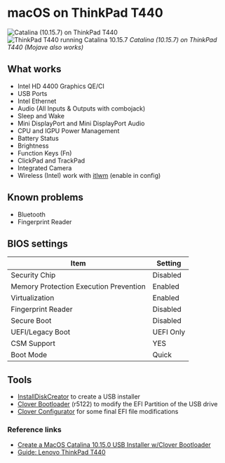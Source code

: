 # macOS on ThinkPad T440

![Catalina (10.15.7) on ThinkPad T440](!screenshot-1.png)
![ThinkPad T440 running Catalina 10.15.7](!screenshot-2.jpg)
_Catalina (10.15.7) on ThinkPad T440 (Mojave also works)_

## What works

- Intel HD 4400 Graphics QE/CI
- USB Ports
- Intel Ethernet
- Audio (All Inputs & Outputs with combojack)
- Sleep and Wake
- Mini DisplayPort and Mini DisplayPort Audio
- CPU and IGPU Power Management
- Battery Status
- Brightness
- Function Keys (Fn)
- ClickPad and TrackPad
- Integrated Camera
- Wireless (Intel) work with [itlwm](https://github.com/OpenIntelWireless/itlwm) (enable in config)

## Known problems

- Bluetooth
- Fingerprint Reader


## BIOS settings

| Item | Setting |
| ------------- | ------------ |
| Security Chip | Disabled |
| Memory Protection Execution Prevention | Enabled |
| Virtualization | Enabled |
| Fingerprint Reader | Disabled |
| Secure Boot | Disabled |
| UEFI/Legacy Boot | UEFI Only |
| CSM Support | YES |
| Boot Mode | Quick |

## Tools

- [InstallDiskCreator](https://macdaddy.io/install-disk-creator/) to create a USB installer
- [Clover Bootloader](https://github.com/CloverHackyColor/CloverBootloader/releases) (r5122) to modify the EFI Partition of the USB drive
- [Clover Configurator](https://mackie100projects.altervista.org/download-clover-configurator/) for some final EFI file modifications

### Reference links

- [Create a MacOS Catalina 10.15.0 USB Installer w/Clover Bootloader](https://hackintosher.com/forums/thread/guide-how-to-create-a-macos-catalina-10-15-0-usb-installer-drive-w-clover.2836/)
- [Guide: Lenovo ThinkPad T440](https://www.tonymacx86.com/threads/guide-lenovo-thinkpad-t440.245562/)